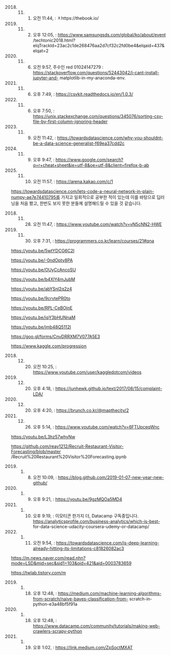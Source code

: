 2018. 11. 1. 오전 11:44,  : ㅈhttps://thebook.io/

2018. 11. 2. 오후 12:05,  : https://www.samsungsds.com/global/ko/about/event
/techtonic2018.html?elqTrackId=23ac2c1de268476aa2d7cf32c2fd0be4&elqaid=437&elqat=2

2018. 11. 6. 오전 9:57, 주수인 red 01024147279 : https://stackoverflow.com/questions/52443042/i-cant-install-jupyter-and-
matplotlib-in-my-anaconda-env. 

2018. 11. 6. 오후 7:49,  : https://csvkit.readthedocs.io/en/1.0.3/

2018. 11. 6. 오후 7:50,  : https://unix.stackexchange.com/questions/345076/sorting-csv-file-by-first-column-ignoring-header

2018. 11. 9. 오전 11:42,  : https://towardsdatascience.com/why-you-shouldnt-be-a-data-science-generalist-f69ea37cdd2c

2018. 11. 9. 오후 9:47,  : https://www.google.com/search?q=r+cheat+sheet&ie=utf-8&oe=utf-8&client=firefox-b-ab

2018. 11. 10. 오전 11:57,  : https://arena.kakao.com/c/1

https://towardsdatascience.com/lets-code-a-neural-network-in-plain-numpy-ae7e74410795를 가지고 일회적으로 공부한 적이 있는데 이를 바탕으로 
딥러닝을 처음 봤고, 한번도 보지 못한 분들께 설명해드릴 수 있을 것 같습니다.

2018. 11. 28. 오전 11:47,  : https://www.youtube.com/watch?v=vN5cNN2-HWE

2018. 11. 30. 오후 7:31,  : https://programmers.co.kr/learn/courses/21#qna

https://youtu.be/5wtYDCG6C2I

https://youtu.be/-0ndOpty8PA

https://youtu.be/OUyCcAncoSU

https://youtu.be/b4XlY4mJubM

https://youtu.be/abYSnl2q2z4

https://youtu.be/9crvtePR0to

https://youtu.be/RPL-CeBOjnE

https://youtu.be/iqY3bHUNnaM

https://youtu.be/jmb48Q5112I

https://goo.gl/forms/CnvDRRXM7V077A5E3

https://www.kaggle.com/progression

2018. 12. 20. 오전 10:25,  : https://www.youtube.com/user/kaggledotcom/videos

2018. 12. 20. 오후 4:18,  : https://junhewk.github.io/text/2017/08/15/complaint-LDA/

2018. 12. 20. 오후 4:20,  : https://brunch.co.kr/@mapthecity/2

2018. 12. 26. 오후 5:14,  : https://www.youtube.com/watch?v=6FTUpceqWnc

https://youtu.be/L3hz57whyNw

https://github.com/reay1212/Recruit-Restaurant-Visitor-Forecasting/blob/master
/Recruit%20Restaurant%20Visitor%20Forecasting.ipynb

2019. 1. 8. 오전 10:09,  : https://blog.github.com/2019-01-07-new-year-new-github/

2019. 1. 9. 오후 9:21,  : https://youtu.be/9gzMQOa5MD4

2019. 1. 10. 오후 9:19,  : 이모티콘 한가지 더, Datacamp 구독중입니다. https://analyticsprofile.com/business-analytics/which-is-best-
for-data-science-udacity-coursera-udemy-or-datacamp/

2019. 1. 11. 오전 9:54,  : https://towardsdatascience.com/is-deep-learning-already-hitting-its-limitations-c81826082ac3

https://m.news.naver.com/read.nhn?mode=LSD&mid=sec&sid1=103&oid=421&aid=0003783659

https://twlab.tistory.com/m

2019. 1. 18. 오후 12:48,  : https://medium.com/machine-learning-algorithms-from-scratch/naive-bayes-classification-from-
scratch-in-python-e3a48bf5f91a

2019. 1. 18. 오후 12:48,  : https://www.datacamp.com/community/tutorials/making-web-crawlers-scrapy-python

2019. 1. 19. 오후 1:02,  : https://link.medium.com/ZpSoctMXAT


